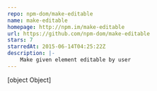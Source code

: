 ```yaml
---
repo: npm-dom/make-editable
name: make-editable
homepage: http://npm.im/make-editable
url: https://github.com/npm-dom/make-editable
stars: 7
starredAt: 2015-06-14T04:25:22Z
description: |-
    Make given element editable by user
---
```


[object Object]
